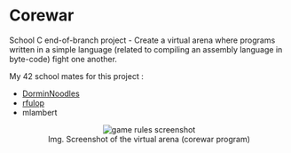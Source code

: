 # Corewar
School C end-of-branch project - Create a virtual arena where programs written in a simple language (related to compiling an assembly language in byte-code) fight one another.

My 42 school mates for this project : 
<ul>
  <li><a href="https://github.com/DorminNoodles/">DorminNoodles</a></li>
  <li><a href="https://github.com/rfulop/">rfulop</a></li>
  <li>mlambert</li>
</ul>

<p align=center><img src="http://gdurl.com/lGIy" alt="game rules screenshot">
<br>Img. Screenshot of the virtual arena (corewar program)</p>
